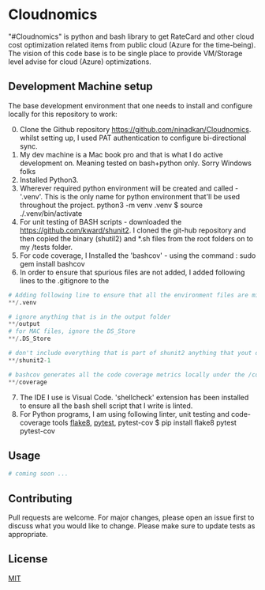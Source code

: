 # Cloudnomics

"#Cloudnomics" is python and bash library to get RateCard and other cloud cost optimization related items from public cloud (Azure for the time-being). The vision of this code base is to be single place to provide VM/Storage level advise for cloud (Azure) optimizations. 

## Development Machine setup

The base development environment that one needs to install and configure locally for this repository to work:

0. Clone the Github repository https://github.com/ninadkan/Cloudnomics. 
    whilst setting up, I used PAT authentication to configure bi-directional sync.  
1. My dev machine is a Mac book pro and that is what I do active development on. Meaning tested on bash+python only. Sorry Windows folks
2. Installed Python3.
3. Wherever required python environment will be created and called - '.venv'. This is the only name for python environment that'll be used throughout the project. 
    python3 -m venv .venv
    $ source ./.venv/bin/activate
4. For unit testing of BASH scripts - downloaded the https://github.com/kward/shunit2. I cloned the git-hub repository and then copied the binary (shutil2) and *.sh files from the root folders on to my /tests folder. 
5. For code coverage, I Installed the 'bashcov' - using the command : sudo gem install bashcov
6. In order to ensure that spurious files are not added, I added following lines to the .gitignore to the


```python
# Adding following line to ensure that all the environment files are missed.
**/.venv

# ignore anything that is in the output folder
**/output
# for MAC files, ignore the DS_Store
**/.DS_Store

# don't include everything that is part of shunit2 anything that yout don't need to include
**/shunit2-1

# bashcov generates all the code coverage metrics locally under the /coverage folder. Ignore.
**/coverage
```
7. The IDE I use is Visual Code. 'shellcheck' extension has been installed to ensure all the bash shell script that I write is linted. 
8. For Python programs, I am using following linter, unit testing and code-coverage tools 
    [flake8](https://flake8.pycqa.org/en/latest/), [pytest](https://docs.pytest.org/en/latest/), pytest-cov
    $ pip install flake8 pytest pytest-cov



## Usage

```python
# coming soon ...
```

## Contributing
Pull requests are welcome. For major changes, please open an issue first to discuss what you would like to change.
Please make sure to update tests as appropriate.

## License
[MIT](https://choosealicense.com/licenses/mit/)








